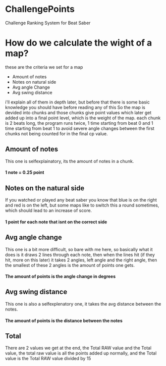 # ChallengePoints

Challenge Ranking System for Beat Saber

# How do we calculate the wight of a map?

these are the criteria we set for a map

-   Amount of notes
-   Notes on natural side
-   Avg angle Change
-   Avg swing distance

i'll explain all of them in depth later, but before that there is some basic knowledge you should have before reading any of this
So the map is devided into chunks and those chunks give point values which later get added up into a final point level, which is the weight of the map. each chunk is 2 beats long, the program runs twice, 1 time starting from beat 0 and 1 time starting from beat 1 to avoid severe angle changes between the first chunks not being counted for in the final cp value.

## Amount of notes

This one is selfexplainatory, its the amount of notes in a chunk.

#### 1 note = 0.25 point

## Notes on the natural side

If you watched or played any beat saber you know that blue is on the right and red is on the left, but some maps like to switch this a round sometimes, which should lead to an increase of score.

#### 1 point for each note that isnt on the correct side

## Avg angle change

This one is a bit more difficult, so bare with me here, so basically what it does is it draws 2 lines through each note, then when the lines hit (if they hit, more on this later) it takes 2 angles, left angle and the right angle, then the smallest of these 2 angles is the amount of points one gets.

#### The amount of points is the angle change in degrees

## Avg swing distance

This one is also a selfexplenatory one, it takes the avg distance between the notes.

#### The amount of points is the distance between the notes

## Total

There are 2 values we get at the end, the Total RAW value and the Total value, the total raw value is all the points added up normally, and the Total value is the Total RAW value divided by 15
